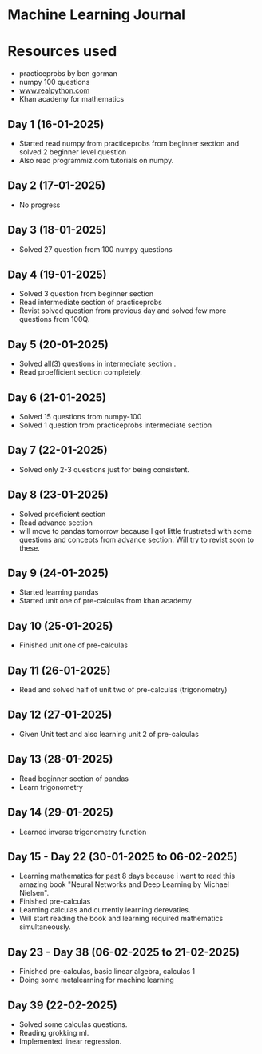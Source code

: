 # Machine Learning Journal

# Resources used

- practiceprobs by ben gorman
- numpy 100 questions
- www.realpython.com
- Khan academy for mathematics

## Day 1 (16-01-2025)

- Started read numpy from practiceprobs from beginner section and solved 2 beginner level question
- Also read programmiz.com tutorials on numpy.

## Day 2 (17-01-2025)

- No progress

## Day 3 (18-01-2025)

- Solved 27 question from 100 numpy questions

## Day 4 (19-01-2025)

- Solved 3 question from beginner section
- Read intermediate section of practiceprobs
- Revist solved question from previous day and solved few more questions from 100Q.

## Day 5 (20-01-2025)

- Solved all(3) questions in intermediate section .
- Read proefficient section completely.

## Day 6 (21-01-2025)

- Solved 15 questions from numpy-100
- Solved 1 question from practiceprobs intermediate section

## Day 7 (22-01-2025)

- Solved only 2-3 questions just for being consistent.

## Day 8 (23-01-2025)

- Solved proeficient section
- Read advance section
- will move to pandas tomorrow because I got little frustrated with some questions and concepts from advance section. Will try to revist soon to these.

## Day 9 (24-01-2025)

- Started learning pandas
- Started unit one of pre-calculas from khan academy

## Day 10 (25-01-2025)

- Finished unit one of pre-calculas

## Day 11 (26-01-2025)

- Read and solved half of unit two of pre-calculas (trigonometry)

## Day 12 (27-01-2025)

- Given Unit test and also learning unit 2 of pre-calculas

## Day 13 (28-01-2025)

- Read beginner section of pandas
- Learn trigonometry

## Day 14 (29-01-2025)

- Learned inverse trigonometry function

## Day 15 - Day 22 (30-01-2025 to 06-02-2025)

- Learning mathematics for past 8 days because i want to read this amazing book "Neural Networks and Deep Learning by Michael Nielsen".
- Finished pre-calculas
- Learning calculas and currently learning derevaties.
- Will start reading the book and learning required mathematics simultaneously.

## Day 23 - Day 38 (06-02-2025 to 21-02-2025)

- Finished pre-calculas, basic linear algebra, calculas 1
- Doing some metalearning for machine learning

## Day 39 (22-02-2025)

- Solved some calculas questions.
- Reading grokking ml.
- Implemented linear regression.
